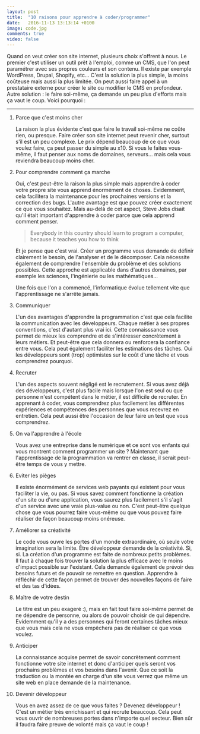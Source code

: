 ```yaml
---
layout: post
title:  "10 raisons pour apprendre à coder/programmer"
date:   2016-11-13 13:13:14 +0100
image: code.jpg
comments: true
video: false
---
```


Quand on veut créer son site internet, plusieurs choix s'offrent à nous. Le premier c'est utiliser un outil prêt à l'emploi, comme un CMS, que l'on peut paramétrer avec ses propres couleurs et son contenu. Il existe par exemple WordPress, Drupal, Shopify, etc... C'est la solution la plus simple, la moins coûteuse mais aussi la plus limitée. On peut aussi faire appel à un prestataire externe pour créer le site ou modifier le CMS en profondeur. Autre solution : le faire soi-même, ça demande un peu plus d'efforts mais ça vaut le coup. Voici pourquoi :

* * *

1. Parce que c'est moins cher

   La raison la plus évidente c'est que faire le travail soi-même ne coûte rien, ou presque. Faire créer son site internet peut revenir cher, surtout s'il est un peu complexe. Le prix dépend beaucoup de ce que vous voulez faire, ça peut passer du simple au x10. Si vous le faites vous-même, il faut penser aux noms de domaines, serveurs... mais cela vous reviendra beaucoup moins cher.	

2. Pour comprendre comment ça marche

   Oui, c'est peut-être la raison la plus simple mais apprendre à coder votre propre site vous apprend énormément de choses. Evidemment, cela facilitera la maintenance pour les prochaines versions et la correction des bugs. L'autre avantage est que pouvez créer exactement ce que vous souhaitez. Mais au-delà de cet aspect, Steve Jobs disait qu'il était important d'apprendre à coder parce que cela apprend comment penser.

   > Everybody in this country should learn to program a computer, because it teaches you how to think

   Et je pense que c'est vrai. Créer un programme vous demande de définir clairement le besoin, de l'analyser et de le décomposer. Cela nécessite également de comprendre l'ensemble du problème et des solutions possibles. Cette approche est applicable dans d'autres domaines, par exemple les sciences, l'ingénierie ou les mathématiques...
   
   Une fois que l'on a commencé, l'informatique évolue tellement vite que l'apprentissage ne s'arrête jamais.

3. Communiquer

   L'un des avantages d'apprendre la programmation c'est que cela facilite la communication avec les développeurs. Chaque métier à ses propres conventions, c'est d'autant plus vrai ici. Cette connaisssance vous permet de mieux les comprendre et de s'intéresser concrètement à leurs métiers. Et peut-être que cela donnera ou renforcera la confiance entre vous. Cela peut également faciliter les estimations des tâches. Oui les développeurs sont (trop) optimistes sur le coût d'une tâche et vous comprendrez pourquoi.
   
4. Recruter

   L'un des aspects souvent négligé est le recrutement. Si vous avez déjà des développeurs, c'est plus facile mais lorsque l'on est seul ou que personne n'est compétent dans le métier, il est difficile de recruter. En apprenant à coder, vous comprendrez plus facilement les différentes expériences et compétences des personnes que vous recevrez en entretien. Cela peut aussi être l'occasion de leur faire un test que vous comprendrez.


5. On va l'apprendre à l'école

   Vous avez une entreprise dans le numérique et ce sont vos enfants qui vous montrent comment programmer un site ? Maintenant que l'apprentissage de la programmation va rentrer en classe, il serait peut-être temps de vous y mettre.


6. Eviter les pièges

   Il existe énormément de services web payants qui existent pour vous faciliter la vie, ou pas. Si vous savez comment fonctionne la création d'un site ou d'une application, vous saurez plus facilement s'il s'agit d'un service avec une vraie plus-value ou non. C'est peut-être quelque chose que vous pourrez faire vous-même ou que vous pouvez faire réaliser de façon beaucoup moins onéreuse.


7. Améliorer sa créativité

   Le code vous ouvre les portes d'un monde extraordinaire, où seule votre imagination sera la limite. Être développeur demande de la créativité. Si, si. La création d'un programme est faite de nombreux petits problèmes. Il faut à chaque fois trouver la solution la plus efficace avec le moins d'impact possible sur l'existant. Cela demande également de prévoir des besoins futurs et de pouvoir se remettre en question. Apprendre à réfléchir de cette façon permet de trouver des nouvelles façons de faire et des tas d'idées.


8. Maître de votre destin

   Le titre est un peu exageré :), mais en fait tout faire soi-même permet de ne dépendre de personne, ou alors de pouvoir choisir de qui dépendre. Evidemment qu'il y a des personnes qui feront certaines tâches mieux que vous mais cela ne vous empêchera pas de réaliser ce que vous voulez.


9. Anticiper

   La connaissance acquise permet de savoir concrètement comment fonctionne votre site internet et donc d'anticiper quels seront vos prochains problèmes et vos besoins dans l'avenir. Que ce soit la traduction ou la montée en charge d'un site vous verrez que même un site web en place demande de la maintenance.


1. Devenir développeur

   Vous en avez assez de ce que vous faites ? Devenez développeur ! C'est un métier très enrichissant et qui recrute beaucoup. Cela peut vous ouvrir de nombreuses portes dans n'importe quel secteur. Bien sûr il faudra faire preuve de volonté mais ça vaut le coup !